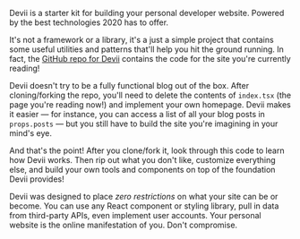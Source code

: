 Devii is a starter kit for building your personal developer website. Powered by the best technologies 2020 has to offer.

It's not a framework or a library, it's a just a simple project that contains some useful utilities and patterns that'll help you hit the ground running. In fact, the [GitHub repo for Devii](https://github.com/colinhacks/devii) contains the code for the site you're currently reading!

Devii doesn't try to be a fully functional blog out of the box. After cloning/forking the repo, you'll need to delete the contents of `index.tsx` (the page you're reading now!) and implement your own homepage. Devii makes it easier — for instance, you can access a list of all your blog posts in `props.posts` — but you still have to build the site you're imagining in your mind's eye.

And that's the point! After you clone/fork it, look through this code to learn how Devii works. Then rip out what you don't like, customize everything else, and build your own tools and components on top of the foundation Devii provides!

Devii was designed to place _zero restrictions_ on what your site can be or become. You can use any React component or styling library, pull in data from third-party APIs, even implement user accounts. Your personal website is the online manifestation of you. Don't compromise.
